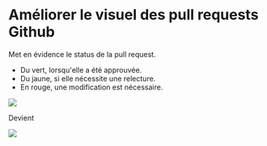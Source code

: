 # Améliorer le visuel des pull requests Github

Met en évidence le status de la pull request.

- Du vert, lorsqu'elle a été approuvée.
- Du jaune, si elle nécessite une relecture.
- En rouge, une modification est nécessaire.

![](http://image.noelshack.com/fichiers/2018/39/3/1537972976-capture-d-ecran-de-2018-09-26-16-42-24.png)

Devient

![](http://image.noelshack.com/fichiers/2018/39/3/1537972976-capture-d-ecran-de-2018-09-26-16-41-16.png)
